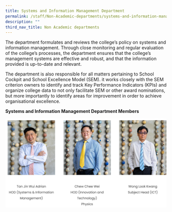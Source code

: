 ```yaml
---
title: Systems and Information Management Department
permalink: /staff/Non-Academic-departments/systems-and-information-management-department/
description: ""
third_nav_title: Non Academic departments
---
```

The department formulates and reviews the college’s policy on systems and information management.  Through close monitoring and regular evaluation of the college’s processes, the department ensures that the college’s management systems are effective and robust, and that the information provided is up-to-date and relevant.

The department is also responsible for all matters pertaining to School Cockpit and School Excellence Model (SEM).  it works closely with the SEM criterion owners to identify and track Key Performance Indicators (KPIs) and organize college data to not only facilitate SEM or other award nominations, but more importantly to identify areas for improvement in order to achieve organisational excellence.

**Systems and Information Management Department Members**

![Systems and Information Management Department](/images/IT.jpg)